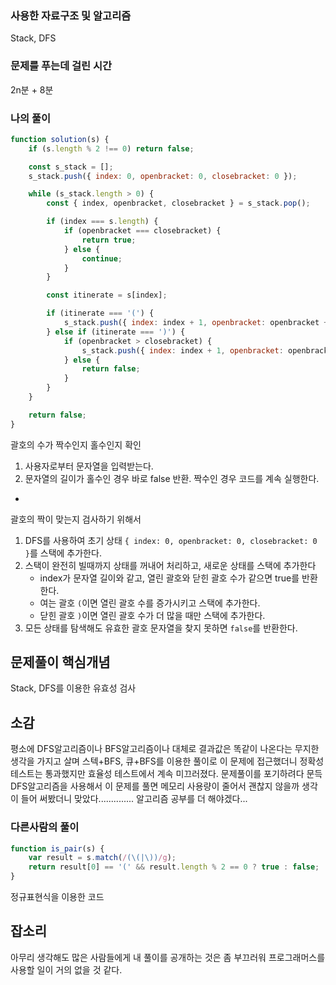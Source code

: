 ### 사용한 자료구조 및 알고리즘
Stack, DFS

### 문제를 푸는데 걸린 시간
2n분 + 8분

### 나의 풀이

```Javascript
function solution(s) {
    if (s.length % 2 !== 0) return false;

    const s_stack = []; 
    s_stack.push({ index: 0, openbracket: 0, closebracket: 0 });

    while (s_stack.length > 0) {
        const { index, openbracket, closebracket } = s_stack.pop(); 

        if (index === s.length) {
            if (openbracket === closebracket) {
                return true;
            } else {
                continue;
            }
        }

        const itinerate = s[index];

        if (itinerate === '(') {
            s_stack.push({ index: index + 1, openbracket: openbracket + 1, closebracket: closebracket });
        } else if (itinerate === ')') {
            if (openbracket > closebracket) {
                s_stack.push({ index: index + 1, openbracket: openbracket, closebracket: closebracket + 1 });
            } else {
                return false;
            }
        }
    }

    return false;
}
```
괄호의 수가 짝수인지 홀수인지 확인
1. 사용자로부터 문자열을 입력받는다.
2. 문자열의 길이가 홀수인 경우 바로 false 반환. 짝수인 경우 코드를 계속 실행한다. 
- 
괄호의 짝이 맞는지 검사하기 위해서
1. DFS를 사용하여 초기 상태 `{ index: 0, openbracket: 0, closebracket: 0 }`를 스택에 추가한다.
2. 스택이 완전히 빌때까지 상태를 꺼내어 처리하고, 새로운 상태를 스택에 추가한다
   - index가 문자열 길이와 같고, 열린 괄호와 닫힌 괄호 수가 같으면 true를 반환한다.<br>
   - 여는 괄호 `(`이면 열린 괄호 수를 증가시키고 스택에 추가한다.<br>
   - 닫힌 괄호 `)`이면 열린 괄호 수가 더 많을 때만 스택에 추가한다.<br>
3. 모든 상태를 탐색해도 유효한 괄호 문자열을 찾지 못하면 `false`를 반환한다.


## 문제풀이 핵심개념
Stack, DFS를 이용한 유효성 검사

## 소감
평소에 DFS알고리즘이나 BFS알고리즘이나 대체로 결과값은 똑같이 나온다는 무지한 생각을 가지고 살며 스텍+BFS, 큐+BFS를 이용한 풀이로 이 문제에 접근했더니 정확성 테스트는 통과했지만 효율성 테스트에서 계속 미끄러졌다. 문제풀이를 포기하려다 문득 DFS알고리즘을 사용해서 이 문제를 풀면 메모리 사용량이 줄어서 괜찮지 않을까 생각이 들어 써봤더니 맞았다..............
알고리즘 공부를 더 해야겠다...


### 다른사람의 풀이

```Javascript
function is_pair(s) {
    var result = s.match(/(\(|\))/g);
    return result[0] == '(' && result.length % 2 == 0 ? true : false;
}
```
정규표현식을 이용한 코드


## 잡소리
아무리 생각해도 많은 사람들에게 내 풀이를 공개하는 것은 좀 부끄러워 프로그래머스를 사용할 일이  거의 없을 것 같다.

